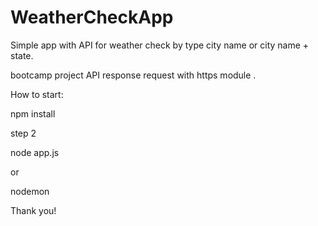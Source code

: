 # WeatherCheckApp
Simple app with  API for weather check by type city name or city name + state.  

bootcamp project API response request with https module .

How to start: 

npm install 

step 2

node app.js

or 

nodemon 

Thank you!
